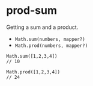 # prod-sum

Getting a sum and a product.

- `Math.sum(numbers, mapper?)`
- `Math.prod(numbers, mapper?)`

```
Math.sum([1,2,3,4])
// 10

Math.prod([1,2,3,4])
// 24
```
